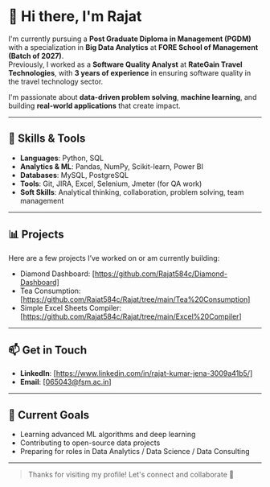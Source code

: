 # 👋 Hi there, I'm Rajat

I'm currently pursuing a **Post Graduate Diploma in Management (PGDM)** with a specialization in **Big Data Analytics** at **FORE School of Management (Batch of 2027)**.  
Previously, I worked as a **Software Quality Analyst** at **RateGain Travel Technologies**, with **3 years of experience** in ensuring software quality in the travel technology sector.

I'm passionate about **data-driven problem solving**, **machine learning**, and building **real-world applications** that create impact.

---

## 🔧 Skills & Tools

- **Languages**: Python, SQL
- **Analytics & ML**: Pandas, NumPy, Scikit-learn, Power BI
- **Databases**: MySQL, PostgreSQL
- **Tools**: Git, JIRA, Excel, Selenium, Jmeter (for QA work)
- **Soft Skills**: Analytical thinking, collaboration, problem solving, team management

---

## 📊 Projects

Here are a few projects I’ve worked on or am currently building:

- Diamond Dashboard: [https://github.com/Rajat584c/Diamond-Dashboard]
- Tea Consumption: [https://github.com/Rajat584c/Rajat/tree/main/Tea%20Consumption]
- Simple Excel Sheets Compiler: [https://github.com/Rajat584c/Rajat/tree/main/Excel%20Compiler]

---

## 📫 Get in Touch

- **LinkedIn**: [https://www.linkedin.com/in/rajat-kumar-jena-3009a41b5/]
- **Email**: [065043@fsm.ac.in]

---

## 🚀 Current Goals

- Learning advanced ML algorithms and deep learning
- Contributing to open-source data projects
- Preparing for roles in Data Analytics / Data Science / Data Consulting

---

> Thanks for visiting my profile! Let's connect and collaborate 🚀
